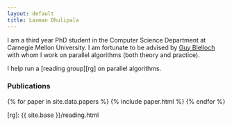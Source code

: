```yaml
---
layout: default
title: Laxman Dhulipala
---
```


<!-- ![Laxman]({{ site.base }}/laxman.jpg){:class="img-responsive"} -->

I am a third year PhD student in the Computer Science Department at Carnegie Mellon University. I am fortunate to be advised by [Guy Blelloch][guy] with whom I work on parallel algorithms (both theory and practice).

I help run a [reading group][rg] on parallel algorithms.

### Publications

{% for paper in site.data.papers %}
  {% include paper.html %}
{% endfor %}

[guy]: http://www.cs.cmu.edu/~guyb/
[rg]: {{ site.base }}/reading.html
